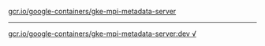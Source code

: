 [gcr.io/google-containers/gke-mpi-metadata-server](https://hub.docker.com/r/anjia0532/google-containers.gke-mpi-metadata-server/tags/) 

----
[gcr.io/google-containers/gke-mpi-metadata-server:dev √](https://hub.docker.com/r/anjia0532/google-containers.gke-mpi-metadata-server/tags/)

